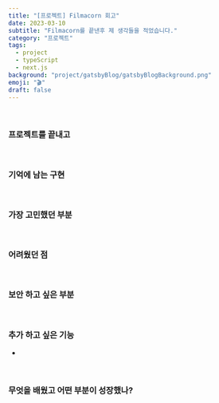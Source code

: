 ```yaml
---
title: "[프로젝트] Filmacorn 회고"
date: 2023-03-10
subtitle: "Filmacorn를 끝낸후 제 생각들을 적었습니다."
category: "프로젝트"
tags:
  - project
  - typeScript
  - next.js
background: "project/gatsbyBlog/gatsbyBlogBackground.png"
emoji: "🎬"
draft: false
---
```


</br>

### 프로젝트를 끝내고

</br>

### 기억에 남는 구현

</br>

### 가장 고민했던 부분

</br>

### 어려웠던 점

</br>

### 보안 하고 싶은 부분

</br>

### 추가 하고 싶은 기능

-

</br>

### 무엇을 배웠고 어떤 부분이 성장했나?
